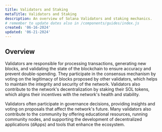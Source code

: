 ```yaml
---
title: Validators and Staking
metaTitle: Validators and Staking
description: An overview of Solana Validators and staking mechanics.
# remember to update dates also in /components/guides/index.js
created: '06-16-2024'
updated: '06-21-2024'
---
```

## Overview

Validators are responsible for processing transactions, generating new blocks, and validating the state of the blockchain to ensure accuracy and prevent double-spending. They participate in the consensus mechanism by voting on the legitimacy of blocks proposed by other validators, which helps to maintain the integrity and security of the network. Validators also contribute to the network's decentralization by staking their SOL tokens, which aligns their incentives with the network's health and stability.

Validators often participate in governance decisions, providing insights and voting on proposals that affect the network's future. Many validators also contribute to the community by offering educational resources, running community nodes, and supporting the development of decentralized applications (dApps) and tools that enhance the ecosystem.
